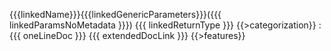 {{{linkedName}}}{{{linkedGenericParameters}}}({{{ linkedParamsNoMetadata }}}) {{{ linkedReturnType }}} {{>categorization}}
: {{{ oneLineDoc }}} {{{ extendedDocLink }}}
{{>features}}
